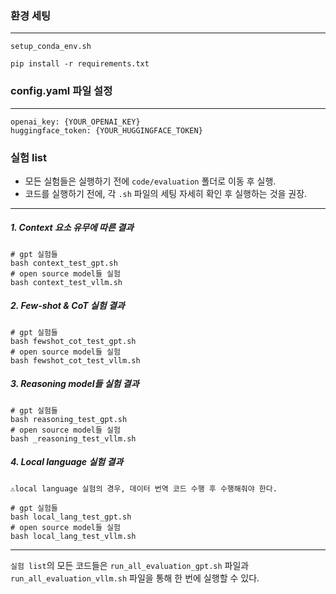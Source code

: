 ### 환경 세팅
---
```
setup_conda_env.sh
```
```
pip install -r requirements.txt
```


### config.yaml  파일 설정
---
```
openai_key: {YOUR_OPENAI_KEY}
huggingface_token: {YOUR_HUGGINGFACE_TOKEN}
```

### 실험 list
- 모든 실험들은 실행하기 전에 `code/evaluation` 폴더로 이동 후 실행.
- 코드를 실행하기 전에, 각 `.sh` 파일의 세팅 자세히 확인 후 실행하는 것을 권장.
---
##### 1. Context 요소 유무에 따른 결과
```
# gpt 실험들
bash context_test_gpt.sh
# open source model들 실험
bash context_test_vllm.sh
```
##### 2. Few-shot & CoT 실험 결과 
```
# gpt 실험들
bash fewshot_cot_test_gpt.sh
# open source model들 실험
bash fewshot_cot_test_vllm.sh
```
##### 3. Reasoning model들 실험 결과 
```
# gpt 실험들
bash reasoning_test_gpt.sh
# open source model들 실험
bash _reasoning_test_vllm.sh
```
##### 4. Local language 실험 결과 
`⚠️local language 실험의 경우, 데이터 번역 코드 수행 후 수행해줘야 한다.`
```
# gpt 실험들
bash local_lang_test_gpt.sh
# open source model들 실험
bash local_lang_test_vllm.sh
```

---
`실험 list`의 모든 코드들은 `run_all_evaluation_gpt.sh` 파일과 `run_all_evaluation_vllm.sh` 파일을 통해 한 번에 실행할 수 있다.